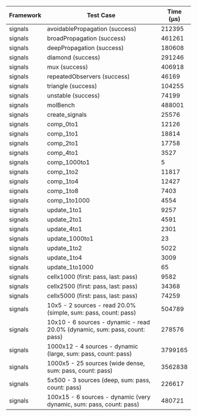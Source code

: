 | Framework | Test Case | Time (μs) |
| --- | --- | --- |
| signals | avoidablePropagation (success) | 212395 |
| signals | broadPropagation (success) | 461261 |
| signals | deepPropagation (success) | 180608 |
| signals | diamond (success) | 291246 |
| signals | mux (success) | 406918 |
| signals | repeatedObservers (success) | 46169 |
| signals | triangle (success) | 104255 |
| signals | unstable (success) | 74199 |
| signals | molBench | 488001 |
| signals | create_signals | 25576 |
| signals | comp_0to1 | 12126 |
| signals | comp_1to1 | 18814 |
| signals | comp_2to1 | 17758 |
| signals | comp_4to1 | 3527 |
| signals | comp_1000to1 | 5 |
| signals | comp_1to2 | 11817 |
| signals | comp_1to4 | 12427 |
| signals | comp_1to8 | 7403 |
| signals | comp_1to1000 | 4554 |
| signals | update_1to1 | 9257 |
| signals | update_2to1 | 4591 |
| signals | update_4to1 | 2301 |
| signals | update_1000to1 | 23 |
| signals | update_1to2 | 5022 |
| signals | update_1to4 | 3009 |
| signals | update_1to1000 | 65 |
| signals | cellx1000 (first: pass, last: pass) | 9582 |
| signals | cellx2500 (first: pass, last: pass) | 34368 |
| signals | cellx5000 (first: pass, last: pass) | 74259 |
| signals | 10x5 - 2 sources - read 20.0% (simple, sum: pass, count: pass) | 504789 |
| signals | 10x10 - 6 sources - dynamic - read 20.0% (dynamic, sum: pass, count: pass) | 278576 |
| signals | 1000x12 - 4 sources - dynamic (large, sum: pass, count: pass) | 3799165 |
| signals | 1000x5 - 25 sources (wide dense, sum: pass, count: pass) | 3562838 |
| signals | 5x500 - 3 sources (deep, sum: pass, count: pass) | 226617 |
| signals | 100x15 - 6 sources - dynamic (very dynamic, sum: pass, count: pass) | 480721 |
